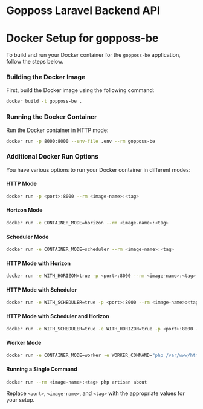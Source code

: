 # Gopposs Laravel Backend API

# Docker Setup for gopposs-be

To build and run your Docker container for the `gopposs-be` application, follow the steps below.

### Building the Docker Image

First, build the Docker image using the following command:

```sh
docker build -t gopposs-be .
```

### Running the Docker Container

Run the Docker container in HTTP mode:

```sh
docker run -p 8000:8000 --env-file .env --rm gopposs-be
```

### Additional Docker Run Options

You have various options to run your Docker container in different modes:

#### HTTP Mode

```sh
docker run -p <port>:8000 --rm <image-name>:<tag>
```

#### Horizon Mode

```sh
docker run -e CONTAINER_MODE=horizon --rm <image-name>:<tag>
```

#### Scheduler Mode

```sh
docker run -e CONTAINER_MODE=scheduler --rm <image-name>:<tag>
```

#### HTTP Mode with Horizon

```sh
docker run -e WITH_HORIZON=true -p <port>:8000 --rm <image-name>:<tag>
```

#### HTTP Mode with Scheduler

```sh
docker run -e WITH_SCHEDULER=true -p <port>:8000 --rm <image-name>:<tag>
```

#### HTTP Mode with Scheduler and Horizon

```sh
docker run -e WITH_SCHEDULER=true -e WITH_HORIZON=true -p <port>:8000 --rm <image-name>:<tag>
```

#### Worker Mode

```sh
docker run -e CONTAINER_MODE=worker -e WORKER_COMMAND="php /var/www/html/artisan foo:bar" --rm <image-name>:<tag>
```

#### Running a Single Command

```sh
docker run --rm <image-name>:<tag> php artisan about
```

Replace `<port>`, `<image-name>`, and `<tag>` with the appropriate values for your setup.
